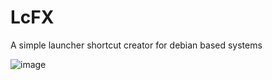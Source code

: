 # LcFX
A simple launcher shortcut creator for debian based systems

![image](https://user-images.githubusercontent.com/40654985/118791834-b7ab1a00-b8b4-11eb-9bc0-af629e695563.png)
